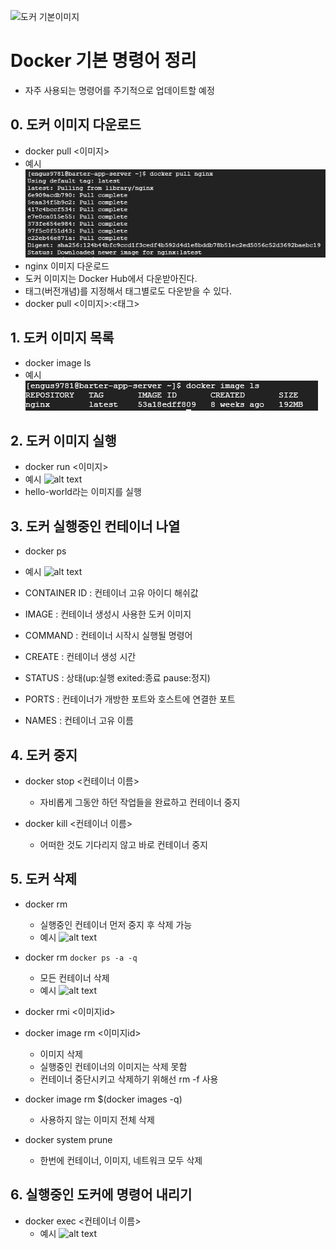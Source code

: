 ![도커 기본이미지](https://github.com/user-attachments/assets/90b27680-a3da-473c-bc18-62e8f993a28f)

# Docker 기본 명령어 정리
- 자주 사용되는 명령어를 주기적으로 업데이트할 예정

## 0. 도커 이미지 다운로드
- docker pull <이미지>
- 예시
![alt text](<img/도커 이미지 다운로드.png>)
- nginx 이미지 다운로드
- 도커 이미지는 Docker Hub에서 다운받아진다.
- 태그(버전개념)를 지정해서 태그별로도 다운받을 수 있다.
- docker pull <이미지>:<태그>

## 1. 도커 이미지 목록
- docker image ls
- 예시
![alt text](<img/도커 이미지 목록.png>)

## 2. 도커 이미지 실행
- docker run <이미지>
- 예시
![alt text](<img/도커 이미지 실행 예시.png>)
- hello-world라는 이미지를 실행

## 3. 도커 실행중인 컨테이너 나열
- docker ps
- 예시
![alt text](<img/도커 실행중인 컨테이너 나열 예시.png>)

- CONTAINER ID : 컨테이너 고유 아이디 해쉬값
- IMAGE : 컨테이너 생성시 사용한 도커 이미지
- COMMAND : 컨테이너 시작시 실행될 명령어
- CREATE : 컨테이너 생성 시간
- STATUS : 상태(up:실행 exited:종료 pause:정지)
- PORTS : 컨테이너가 개방한 포트와 호스트에 연결한 포트
- NAMES : 컨테이너 고유 이름

## 4. 도커 중지
- docker stop <컨테이너 이름>
  - 자비롭게 그동안 하던 작업들을 완료하고 컨테이너 중지

- docker kill <컨테이너 이름>
  - 어떠한 것도 기다리지 않고 바로 컨테이너 중지

## 5. 도커 삭제
- docker rm 
  - 실행중인 컨테이너 먼저 중지 후 삭제 가능
  - 예시
  ![alt text](<img/도커 삭제 예시.png>)

- docker rm `docker ps -a -q`
  - 모든 컨테이너 삭제
  - 예시
  ![alt text](<img/도커 모든컨테이너 삭제 예시.png>)

- docker rmi <이미지id>
- docker image rm <이미지id>
  - 이미지 삭제
  - 실행중인 컨테이너의 이미지는 삭제 못함
  - 컨테이너 중단시키고 삭제하기 위해선 rm -f 사용

- docker image rm $(docker images -q)
  - 사용하지 않는 이미지 전체 삭제

- docker system prune
  - 한번에 컨테이너, 이미지, 네트워크 모두 삭제

## 6. 실행중인 도커에 명령어 내리기
- docker exec <컨테이너 이름>
  - 예시
![alt text](<img/도커 실행중인 도커에 명령어 내리기 예시.png>)

